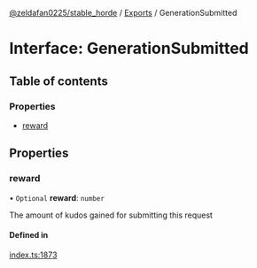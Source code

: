 [@zeldafan0225/stable_horde](../README.md) / [Exports](../modules.md) / GenerationSubmitted

# Interface: GenerationSubmitted

## Table of contents

### Properties

- [reward](GenerationSubmitted.md#reward)

## Properties

### reward

• `Optional` **reward**: `number`

The amount of kudos gained for submitting this request

#### Defined in

[index.ts:1873](https://github.com/ZeldaFan0225/stable_horde/blob/e31e830/index.ts#L1873)
